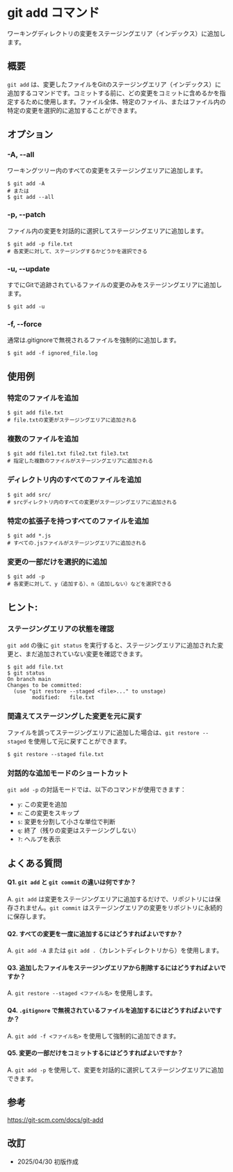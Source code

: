 # git add コマンド

ワーキングディレクトリの変更をステージングエリア（インデックス）に追加します。

## 概要

`git add` は、変更したファイルをGitのステージングエリア（インデックス）に追加するコマンドです。コミットする前に、どの変更をコミットに含めるかを指定するために使用します。ファイル全体、特定のファイル、またはファイル内の特定の変更を選択的に追加することができます。

## オプション

### **-A, --all**

ワーキングツリー内のすべての変更をステージングエリアに追加します。

```console
$ git add -A
# または
$ git add --all
```

### **-p, --patch**

ファイル内の変更を対話的に選択してステージングエリアに追加します。

```console
$ git add -p file.txt
# 各変更に対して、ステージングするかどうかを選択できる
```

### **-u, --update**

すでにGitで追跡されているファイルの変更のみをステージングエリアに追加します。

```console
$ git add -u
```

### **-f, --force**

通常は.gitignoreで無視されるファイルを強制的に追加します。

```console
$ git add -f ignored_file.log
```

## 使用例

### 特定のファイルを追加

```console
$ git add file.txt
# file.txtの変更がステージングエリアに追加される
```

### 複数のファイルを追加

```console
$ git add file1.txt file2.txt file3.txt
# 指定した複数のファイルがステージングエリアに追加される
```

### ディレクトリ内のすべてのファイルを追加

```console
$ git add src/
# srcディレクトリ内のすべての変更がステージングエリアに追加される
```

### 特定の拡張子を持つすべてのファイルを追加

```console
$ git add *.js
# すべての.jsファイルがステージングエリアに追加される
```

### 変更の一部だけを選択的に追加

```console
$ git add -p
# 各変更に対して、y（追加する）、n（追加しない）などを選択できる
```

## ヒント:

### ステージングエリアの状態を確認

`git add` の後に `git status` を実行すると、ステージングエリアに追加された変更と、まだ追加されていない変更を確認できます。

```console
$ git add file.txt
$ git status
On branch main
Changes to be committed:
  (use "git restore --staged <file>..." to unstage)
        modified:   file.txt
```

### 間違えてステージングした変更を元に戻す

ファイルを誤ってステージングエリアに追加した場合は、`git restore --staged` を使用して元に戻すことができます。

```console
$ git restore --staged file.txt
```

### 対話的な追加モードのショートカット

`git add -p` の対話モードでは、以下のコマンドが使用できます：
- `y`: この変更を追加
- `n`: この変更をスキップ
- `s`: 変更を分割して小さな単位で判断
- `q`: 終了（残りの変更はステージングしない）
- `?`: ヘルプを表示

## よくある質問

#### Q1. `git add` と `git commit` の違いは何ですか？
A. `git add` は変更をステージングエリアに追加するだけで、リポジトリには保存されません。`git commit` はステージングエリアの変更をリポジトリに永続的に保存します。

#### Q2. すべての変更を一度に追加するにはどうすればよいですか？
A. `git add -A` または `git add .`（カレントディレクトリから）を使用します。

#### Q3. 追加したファイルをステージングエリアから削除するにはどうすればよいですか？
A. `git restore --staged <ファイル名>` を使用します。

#### Q4. `.gitignore` で無視されているファイルを追加するにはどうすればよいですか？
A. `git add -f <ファイル名>` を使用して強制的に追加できます。

#### Q5. 変更の一部だけをコミットするにはどうすればよいですか？
A. `git add -p` を使用して、変更を対話的に選択してステージングエリアに追加できます。

## 参考

https://git-scm.com/docs/git-add

## 改訂

- 2025/04/30 初版作成